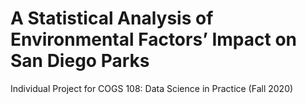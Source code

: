 # A Statistical Analysis of Environmental Factors’ Impact on San Diego Parks
Individual Project for COGS 108: Data Science in Practice (Fall 2020)

